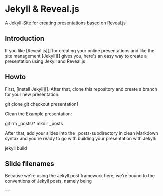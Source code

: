 # Jekyll & Reveal.js

A Jekyll-Site for creating presentations based on Reveal.js

## Introduction

If you like [Reveal.js][] for creating your online presentations and like the site
management [Jekyll][] gives you, here's an easy way to create a presentation using
Jekyll and Reveal.js

## Howto

First, [install Jekyll][]. After that, clone this repository and create a branch
for your new presentation:

  git clone 
  git checkout presentation1

Clean the Example presentation:

  git rm _posts/*
  mkdir _posts

After that, add your slides into the _posts-subdirectory in clean Markdown syntax
and you're ready to go with building your presentation with Jekyll:

  jekyll build

## Slide filenames

Because we're using the Jekyll post framework here, we're bound to the conventions
of Jekyll posts, namely being

  <year>-<month>-<day>-<title>.md

But everything should work well, if you just name the files

  1-1-1-1.md
  1-1-1-2.md

and so forth.
